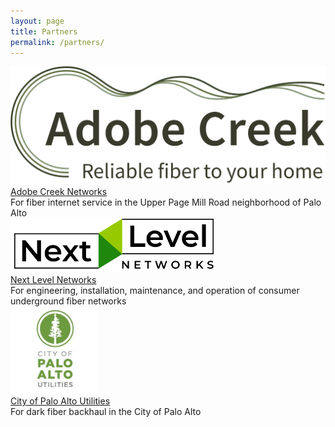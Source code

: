 ```yaml
---
layout: page
title: Partners
permalink: /partners/
---
```


<div class="categories">

<div class="partner">
     <div class="partnerlogo"><a href="https://adobecreek.net/"><img src="/assets/logo_adobecreek.png" alt="Adobe Creek logo"/></a></div>
     <div><a href="https://adobecreek.net/">Adobe Creek Networks</a></div>
     <div>For fiber internet service in the Upper Page Mill Road neighborhood of Palo Alto</div>
</div>
<div class="partner">
     <div class="partnerlogo"><a href="https://www.nextlevel.net/"><img src="/assets/logo_nextlevel.png" alt="Next Level Networks logo"/></a></div>
     <div><a href="https://www.nextlevel.net/">Next Level Networks</a></div>
     <div>For engineering, installation, maintenance, and operation of consumer underground fiber networks</div>
</div>
<div class="partner">
     <div class="partnerlogo" height="20em"><a href="https://www.cityofpaloalto.org/Departments/Utilities/Business/Fiber-Network"><img src="/assets/logo_cpau.jpg" alt="City of Palo Alto Utilities logo" width="140px"/></a></div>
     <div><a href="https://www.cityofpaloalto.org/Departments/Utilities/Business/Fiber-Network">City of Palo Alto Utilities</a></div>
     <div>For dark fiber backhaul in the City of Palo Alto</div>
</div>

</div>
